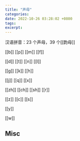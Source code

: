 ```yaml
---
title: "声母"
categories: 
date: 2022-10-26 03:28:02 +0800
tags: 
excerpt: 
---
```



汉语拼音：23 个声母，39 个[[韵母]]

[[b]]
[[p]]
[[m]]
[[f]]

[[d]]
[[t]]
[[n]]
[[l]]

[[g]]
[[k]]
[[h]]

[[j]]
[[q]]
[[x]]

[[zh]]
[[ch]]
[[sh]]
[[r]]

[[z]]
[[c]]
[[s]]

[[y]]

[[w]]



## Misc




